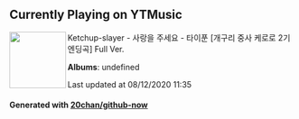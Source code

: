 ## Currently Playing on YTMusic

[<img align="left" width="100" src="https://i.ytimg.com/vi/ICQXo55DDMk/sddefault.jpg?sqp=-oaymwEWCJADEOEBIAQqCghqEJQEGHgg6AJIWg&rs">](https://music.youtube.com/channel/UCxKmpRHAorfB3s2hNz1GaPQ)

Ketchup-slayer - 사랑을 주세요 - 타이푼 [개구리 중사 케로로 2기 엔딩곡] Full Ver.

**Albums**: undefined

Last updated at 08/12/2020 11:35

#### Generated with [20chan/github-now](https://github.com/20chan/github-now)


<!--
**20chan/20chan** is a ✨ _special_ ✨ repository because its `README.md` (this file) appears on your GitHub profile.

Here are some ideas to get you started:

- 🔭 I’m currently working on ...
- 🌱 I’m currently learning ...
- 👯 I’m looking to collaborate on ...
- 🤔 I’m looking for help with ...
- 💬 Ask me about ...
- 📫 How to reach me: ...
- 😄 Pronouns: ...
- ⚡ Fun fact: ...
-->
